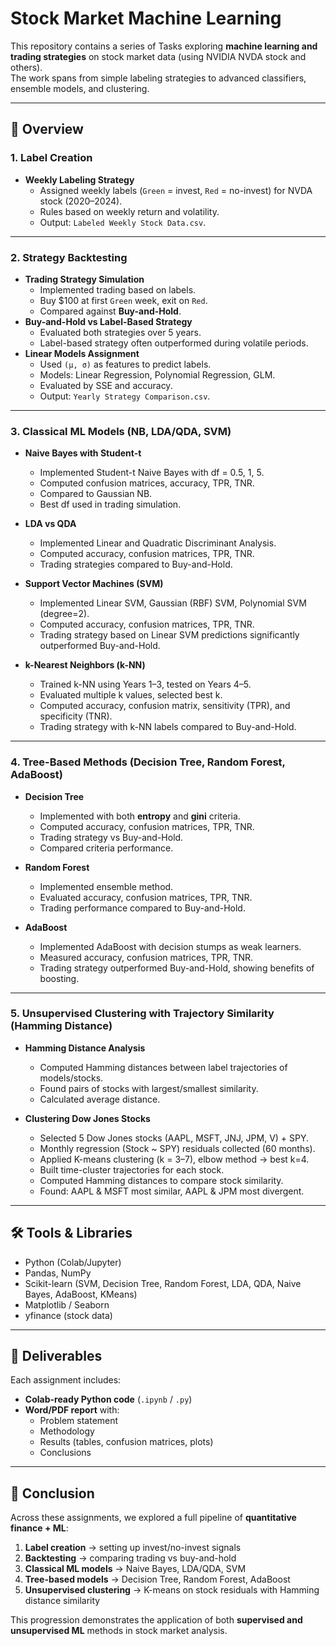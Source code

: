 # Stock Market Machine Learning 

This repository contains a series of Tasks exploring **machine learning and trading strategies** on stock market data (using NVIDIA NVDA stock and others).  
The work spans from simple labeling strategies to advanced classifiers, ensemble models, and clustering.

---

## 📂 Overview

### 1. Label Creation
- **Weekly Labeling Strategy**  
  - Assigned weekly labels (`Green` = invest, `Red` = no-invest) for NVDA stock (2020–2024).  
  - Rules based on weekly return and volatility.  
  - Output: `Labeled Weekly Stock Data.csv`.

---

### 2. Strategy Backtesting
- **Trading Strategy Simulation**  
  - Implemented trading based on labels.  
  - Buy $100 at first `Green` week, exit on `Red`.  
  - Compared against **Buy-and-Hold**.  
- **Buy-and-Hold vs Label-Based Strategy**  
  - Evaluated both strategies over 5 years.  
  - Label-based strategy often outperformed during volatile periods.  
- **Linear Models Assignment**  
  - Used `(µ, σ)` as features to predict labels.  
  - Models: Linear Regression, Polynomial Regression, GLM.  
  - Evaluated by SSE and accuracy.  
  - Output: `Yearly Strategy Comparison.csv`.

---

### 3. Classical ML Models (NB, LDA/QDA, SVM)
- **Naive Bayes with Student-t**  
  - Implemented Student-t Naive Bayes with df = 0.5, 1, 5.  
  - Computed confusion matrices, accuracy, TPR, TNR.  
  - Compared to Gaussian NB.  
  - Best df used in trading simulation.  

- **LDA vs QDA**  
  - Implemented Linear and Quadratic Discriminant Analysis.  
  - Computed accuracy, confusion matrices, TPR, TNR.  
  - Trading strategies compared to Buy-and-Hold.  

- **Support Vector Machines (SVM)**  
  - Implemented Linear SVM, Gaussian (RBF) SVM, Polynomial SVM (degree=2).  
  - Computed accuracy, confusion matrices, TPR, TNR.  
  - Trading strategy based on Linear SVM predictions significantly outperformed Buy-and-Hold.
    
- **k-Nearest Neighbors (k-NN)**  
  - Trained k-NN using Years 1–3, tested on Years 4–5.  
  - Evaluated multiple k values, selected best k.  
  - Computed accuracy, confusion matrix, sensitivity (TPR), and specificity (TNR).  
  - Trading strategy with k-NN labels compared to Buy-and-Hold.  

---

### 4. Tree-Based Methods (Decision Tree, Random Forest, AdaBoost)
- **Decision Tree**  
  - Implemented with both **entropy** and **gini** criteria.  
  - Computed accuracy, confusion matrices, TPR, TNR.  
  - Trading strategy vs Buy-and-Hold.  
  - Compared criteria performance.  

- **Random Forest**  
  - Implemented ensemble method.  
  - Evaluated accuracy, confusion matrices, TPR, TNR.  
  - Trading performance compared to Buy-and-Hold.  

- **AdaBoost**  
  - Implemented AdaBoost with decision stumps as weak learners.  
  - Measured accuracy, confusion matrices, TPR, TNR.  
  - Trading strategy outperformed Buy-and-Hold, showing benefits of boosting.  

---

### 5. Unsupervised Clustering with Trajectory Similarity (Hamming Distance)
- **Hamming Distance Analysis**  
  - Computed Hamming distances between label trajectories of models/stocks.  
  - Found pairs of stocks with largest/smallest similarity.  
  - Calculated average distance.  

- **Clustering Dow Jones Stocks**  
  - Selected 5 Dow Jones stocks (AAPL, MSFT, JNJ, JPM, V) + SPY.  
  - Monthly regression (Stock ~ SPY) residuals collected (60 months).  
  - Applied K-means clustering (k = 3–7), elbow method → best k=4.  
  - Built time-cluster trajectories for each stock.  
  - Computed Hamming distances to compare stock similarity.  
  - Found: AAPL & MSFT most similar, AAPL & JPM most divergent.  

---

## 🛠️ Tools & Libraries
- Python (Colab/Jupyter)
- Pandas, NumPy
- Scikit-learn (SVM, Decision Tree, Random Forest, LDA, QDA, Naive Bayes, AdaBoost, KMeans)
- Matplotlib / Seaborn
- yfinance (stock data)

---

## 📑 Deliverables
Each assignment includes:
- **Colab-ready Python code** (`.ipynb` / `.py`)
- **Word/PDF report** with:
  - Problem statement
  - Methodology
  - Results (tables, confusion matrices, plots)
  - Conclusions

---

## 🎯 Conclusion
Across these assignments, we explored a full pipeline of **quantitative finance + ML**:
1. **Label creation** → setting up invest/no-invest signals  
2. **Backtesting** → comparing trading vs buy-and-hold  
3. **Classical ML models** → Naive Bayes, LDA/QDA, SVM  
4. **Tree-based models** → Decision Tree, Random Forest, AdaBoost  
5. **Unsupervised clustering** → K-means on stock residuals with Hamming distance similarity  

This progression demonstrates the application of both **supervised and unsupervised ML** methods in stock market analysis.

